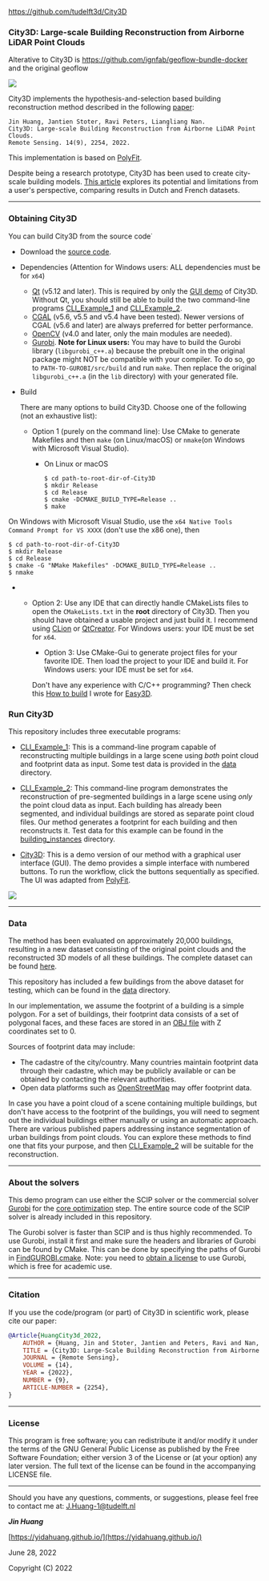 https://github.com/tudelft3d/City3D

### City3D: Large-scale Building Reconstruction from Airborne LiDAR Point Clouds




  Alterative  to City3D is https://github.com/ignfab/geoflow-bundle-docker and the original geoflow
  
[![](https://github.com/tudelft3d/City3D/raw/main/images/scene.png)](https://github.com/tudelft3d/City3D/blob/main/images/scene.png)

City3D implements the hypothesis-and-selection based building reconstruction method described in the following [paper](https://www.mdpi.com/2072-4292/14/9/2254):

```
Jin Huang, Jantien Stoter, Ravi Peters, Liangliang Nan. 
City3D: Large-scale Building Reconstruction from Airborne LiDAR Point Clouds.
Remote Sensing. 14(9), 2254, 2022.
```

This implementation is based on [PolyFit](https://github.com/LiangliangNan/PolyFit).

Despite being a research prototype, City3D has been used to create city-scale building models. [This article](https://research.geodan.nl/the-possibilities-and-limitations-of-city3d-as-large-scale-3d-building-reconstruction-model/) explores its potential and limitations from a user's perspective, comparing results in Dutch and French datasets.

---

### Obtaining City3D

[](https://github.com/tudelft3d/City3D#obtaining-city3d)

You can build City3D from the source code˙

- Download the [source code](https://github.com/tudelft3d/City3D).
    
- Dependencies (Attention for Windows users: ALL dependencies must be for `x64`)
    
    - [Qt](https://www.qt.io/) (v5.12 and later). This is required by only the [GUI demo](https://github.com/tudelft3d/City3D/tree/main/code/City3D) of City3D. Without Qt, you should still be able to build the two command-line programs [CLI_Example_1](https://github.com/tudelft3d/City3D/tree/main/code/CLI_Example_1) and [CLI_Example_2](https://github.com/tudelft3d/City3D/tree/main/code/CLI_Example_2).
    - [CGAL](http://www.cgal.org/index.html) (v5.6, v5.5 and v5.4 have been tested). Newer versions of CGAL (v5.6 and later) are always preferred for better performance.
    - [OpenCV](https://opencv.org/releases/) (v4.0 and later, only the main modules are needed).
    - [Gurobi](https://www.gurobi.com/). **Note for Linux users:** You may have to build the Gurobi library (`libgurobi_c++.a`) because the prebuilt one in the original package might NOT be compatible with your compiler. To do so, go to `PATH-TO-GUROBI/src/build` and run `make`. Then replace the original `libgurobi_c++.a` (in the `lib` directory) with your generated file.
- Build
    
    There are many options to build City3D. Choose one of the following (not an exhaustive list):
    
    - Option 1 (purely on the command line): Use CMake to generate Makefiles and then `make` (on Linux/macOS) or `nmake`(on Windows with Microsoft Visual Studio).
        
        - On Linux or macOS
            
            ```
            $ cd path-to-root-dir-of-City3D
            $ mkdir Release
            $ cd Release
            $ cmake -DCMAKE_BUILD_TYPE=Release ..
            $ make
            ```
            

On Windows with Microsoft Visual Studio, use the `x64 Native Tools Command Prompt for VS XXXX` (don't use the x86 one), then

```
$ cd path-to-root-dir-of-City3D           
$ mkdir Release
$ cd Release
$ cmake -G "NMake Makefiles" -DCMAKE_BUILD_TYPE=Release ..
$ nmake
```

- - Option 2: Use any IDE that can directly handle CMakeLists files to open the `CMakeLists.txt` in the **root** directory of City3D. Then you should have obtained a usable project and just build it. I recommend using [CLion](https://www.jetbrains.com/clion/) or [QtCreator](https://www.qt.io/product). For Windows users: your IDE must be set for `x64`.
        
    - Option 3: Use CMake-Gui to generate project files for your favorite IDE. Then load the project to your IDE and build it. For Windows users: your IDE must be set for `x64`.
        
    
    Don't have any experience with C/C++ programming? Then check this [How to build](https://github.com/LiangliangNan/Easy3D/blob/main/HowToBuild.md) I wrote for [Easy3D](https://github.com/LiangliangNan/Easy3D).
    

### Run City3D

[](https://github.com/tudelft3d/City3D#run-city3d)

This repository includes three executable programs:

- [CLI_Example_1](https://github.com/tudelft3d/City3D/tree/main/code/CLI_Example_1): This is a command-line program capable of reconstructing multiple buildings in a large scene using _both_ point cloud and footprint data as input. Some test data is provided in the [data](https://github.com/tudelft3d/City3D/tree/main/data) directory.
    
- [CLI_Example_2](https://github.com/tudelft3d/City3D/tree/main/code/CLI_Example_2): This command-line program demonstrates the reconstruction of pre-segmented buildings in a large scene using _only_ the point cloud data as input. Each building has already been segmented, and individual buildings are stored as separate point cloud files. Our method generates a footprint for each building and then reconstructs it. Test data for this example can be found in the [building_instances](https://github.com/tudelft3d/City3D/tree/main/data/building_instances) directory.
    
- [City3D](https://github.com/tudelft3d/City3D/tree/main/code/City3D): This is a demo version of our method with a graphical user interface (GUI). The demo provides a simple interface with numbered buttons. To run the workflow, click the buttons sequentially as specified. The UI was adapted from [PolyFit](https://github.com/LiangliangNan/PolyFit).
    

[![](https://github.com/tudelft3d/City3D/raw/main/images/GUI.png)](https://github.com/tudelft3d/City3D/blob/main/images/GUI.png)

---

### Data

[](https://github.com/tudelft3d/City3D#data)

The method has been evaluated on approximately 20,000 buildings, resulting in a new dataset consisting of the original point clouds and the reconstructed 3D models of all these buildings. The complete dataset can be found [here](https://github.com/yidahuang/City3D_dataset).

This repository has included a few buildings from the above dataset for testing, which can be found in the [data](https://github.com/tudelft3d/City3D/tree/main/data) directory.

In our implementation, we assume the footprint of a building is a simple polygon. For a set of buildings, their footprint data consists of a set of polygonal faces, and these faces are stored in an [OBJ file](https://en.wikipedia.org/wiki/Wavefront_.obj_file) with Z coordinates set to 0.

Sources of footprint data may include:

- The cadastre of the city/country. Many countries maintain footprint data through their cadastre, which may be publicly available or can be obtained by contacting the relevant authorities.
- Open data platforms such as [OpenStreetMap](https://tudelft3d.github.io/3dfier/building_footprints_from_openstreetmap.html) may offer footprint data.

In case you have a point cloud of a scene containing multiple buildings, but don't have access to the footprint of the buildings, you will need to segment out the individual buildings either manually or using an automatic approach. There are various published papers addressing instance segmentation of urban buildings from point clouds. You can explore these methods to find one that fits your purpose, and then [CLI_Example_2](https://github.com/tudelft3d/City3D/tree/main/code/CLI_Example_2) will be suitable for the reconstruction.

---

### About the solvers

[](https://github.com/tudelft3d/City3D#about-the-solvers)

This demo program can use either the SCIP solver or the commercial solver [Gurobi](https://www.gurobi.com/) for the [core optimization](https://github.com/tudelft3d/City3D/blob/main/code/method/face_selection_optimization.cpp) step. The entire source code of the SCIP solver is already included in this repository.

The Gurobi solver is faster than SCIP and is thus highly recommended. To use Gurobi, install it first and make sure the headers and libraries of Gurobi can be found by CMake. This can be done by specifying the paths of Gurobi in [FindGUROBI.cmake](https://github.com/tudelft3d/City3D/blob/main/code/cmake/FindGUROBI.cmake). Note: you need to [obtain a license](https://www.gurobi.com/downloads/end-user-license-agreement-academic/) to use Gurobi, which is free for academic use.

---

### Citation

[](https://github.com/tudelft3d/City3D#citation)

If you use the code/program (or part) of City3D in scientific work, please cite our paper:

```bibtex
@Article{HuangCity3d_2022,
    AUTHOR = {Huang, Jin and Stoter, Jantien and Peters, Ravi and Nan, Liangliang},
    TITLE = {City3D: Large-Scale Building Reconstruction from Airborne LiDAR Point Clouds},
    JOURNAL = {Remote Sensing},
    VOLUME = {14},
    YEAR = {2022},
    NUMBER = {9},
    ARTICLE-NUMBER = {2254},
}
```

---

### License

[](https://github.com/tudelft3d/City3D#license)

This program is free software; you can redistribute it and/or modify it under the terms of the GNU General Public License as published by the Free Software Foundation; either version 3 of the License or (at your option) any later version. The full text of the license can be found in the accompanying LICENSE file.

---

Should you have any questions, comments, or suggestions, please feel free to contact me at: [J.Huang-1@tudelft.nl](mailto:J.Huang-1@tudelft.nl)

**_Jin Huang_**

[https://yidahuang.github.io/](https://yidahuang.github.io/)

June 28, 2022

Copyright (C) 2022